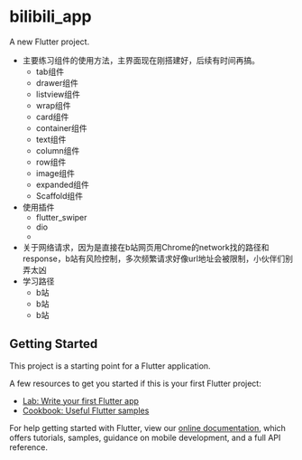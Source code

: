 # bilibili_app

A new Flutter project.

* 主要练习组件的使用方法，主界面现在刚搭建好，后续有时间再搞。
  * tab组件
  * drawer组件
  * listview组件
  * wrap组件
  * card组件
  * container组件
  * text组件
  * column组件
  * row组件
  * image组件
  * expanded组件
  * Scaffold组件
* 使用插件
  * flutter_swiper
  * dio
  * 
* 关于网络请求，因为是直接在b站网页用Chrome的network找的路径和response，b站有风险控制，多次频繁请求好像url地址会被限制，小伙伴们别弄太凶
* 学习路径
  * b站
  * b站
  * b站


## Getting Started

This project is a starting point for a Flutter application.

A few resources to get you started if this is your first Flutter project:

- [Lab: Write your first Flutter app](https://flutter.dev/docs/get-started/codelab)
- [Cookbook: Useful Flutter samples](https://flutter.dev/docs/cookbook)

For help getting started with Flutter, view our
[online documentation](https://flutter.dev/docs), which offers tutorials,
samples, guidance on mobile development, and a full API reference.

